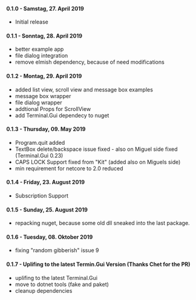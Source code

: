 #### 0.1.0 - Samstag, 27. April 2019
* Initial release

#### 0.1.1 - Sonntag, 28. April 2019
* better example app
* file dialog integration
* remove elmish dependency, because of need modifications

#### 0.1.2 - Montag, 29. April 2019
* added list view, scroll view and message box examples
* message box wrapper
* file dialog wrapper
* addtional Props for ScrollView
* add Terminal.Gui dependecy to nuget

#### 0.1.3 - Thursday, 09. May 2019
* Program.quit added
* TextBox delete/backspace issue fixed - also on Miguel side fixed (Terminal.Gui 0.23)
* CAPS LOCK Support fixed from "Kit" (added also on Miguels side)
* min requirement for netcore to 2.0 reduced

#### 0.1.4 - Friday, 23. August 2019
* Subscription Support

#### 0.1.5 - Sunday, 25. August 2019
* repacking nuget, because some old dll sneaked into the last package.

#### 0.1.6 - Tuesday, 08. Oktober 2019
* fixing "random gibberish" issue 9

#### 0.1.7 - Uplifing to the latest Termin.Gui Version (Thanks Chet for the PR)
* uplifing to the latest Terminal.Gui
* move to dotnet tools (fake and paket)
* cleanup dependencies